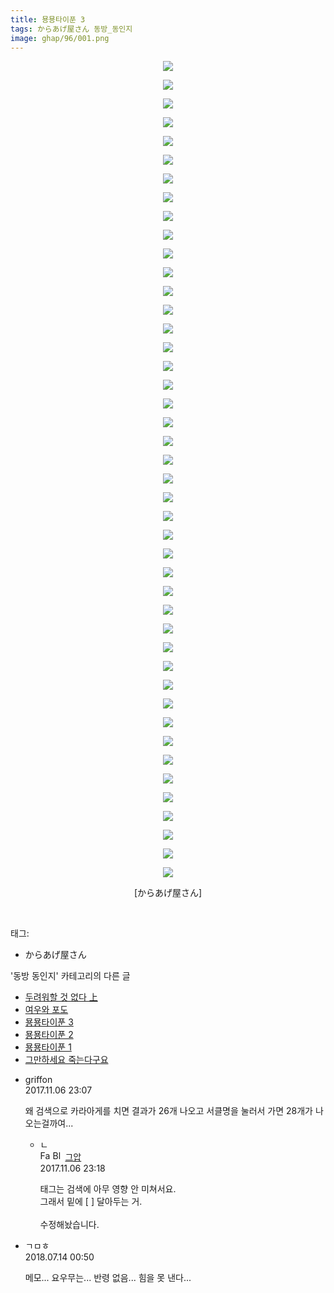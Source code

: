 ```yaml
---
title: 묭묭타이푼 3
tags: からあげ屋さん 동방_동인지
image: ghap/96/001.png
---
```

<div class="article">
<p style="text-align: center; clear: none; float: none;"><img src="{{ site.nasurl }}/ghap/96/001.png"/></p>
<p style="text-align: center; clear: none; float: none;"><img src="{{ site.nasurl }}/ghap/96/002.png"/></p>
<p style="text-align: center; clear: none; float: none;"><img src="{{ site.nasurl }}/ghap/96/003.png"/></p>
<p style="text-align: center; clear: none; float: none;"><img src="{{ site.nasurl }}/ghap/96/004.png"/></p>
<p style="text-align: center; clear: none; float: none;"><img src="{{ site.nasurl }}/ghap/96/005.png"/></p>
<p style="text-align: center; clear: none; float: none;"><img src="{{ site.nasurl }}/ghap/96/006.png"/></p>
<p style="text-align: center; clear: none; float: none;"><img src="{{ site.nasurl }}/ghap/96/007.png"/></p>
<p style="text-align: center; clear: none; float: none;"><img src="{{ site.nasurl }}/ghap/96/008.png"/></p>
<p style="text-align: center; clear: none; float: none;"><img src="{{ site.nasurl }}/ghap/96/009.png"/></p>
<p style="text-align: center; clear: none; float: none;"><img src="{{ site.nasurl }}/ghap/96/010.png"/></p>
<p style="text-align: center; clear: none; float: none;"><img src="{{ site.nasurl }}/ghap/96/011.png"/></p>
<p style="text-align: center; clear: none; float: none;"><img src="{{ site.nasurl }}/ghap/96/012.png"/></p>
<p style="text-align: center; clear: none; float: none;"><img src="{{ site.nasurl }}/ghap/96/013.png"/></p>
<p style="text-align: center; clear: none; float: none;"><img src="{{ site.nasurl }}/ghap/96/014.png"/></p>
<p style="text-align: center; clear: none; float: none;"><img src="{{ site.nasurl }}/ghap/96/015.png"/></p>
<p style="text-align: center; clear: none; float: none;"><img src="{{ site.nasurl }}/ghap/96/016.png"/></p>
<p style="text-align: center; clear: none; float: none;"><img src="{{ site.nasurl }}/ghap/96/017.png"/></p>
<p style="text-align: center; clear: none; float: none;"><img src="{{ site.nasurl }}/ghap/96/018.png"/></p>
<p style="text-align: center; clear: none; float: none;"><img src="{{ site.nasurl }}/ghap/96/019.png"/></p>
<p style="text-align: center; clear: none; float: none;"><img src="{{ site.nasurl }}/ghap/96/020.png"/></p>
<p style="text-align: center; clear: none; float: none;"><img src="{{ site.nasurl }}/ghap/96/021.png"/></p>
<p style="text-align: center; clear: none; float: none;"><img src="{{ site.nasurl }}/ghap/96/022.png"/></p>
<p style="text-align: center; clear: none; float: none;"><img src="{{ site.nasurl }}/ghap/96/023.png"/></p>
<p style="text-align: center; clear: none; float: none;"><img src="{{ site.nasurl }}/ghap/96/024.png"/></p>
<p style="text-align: center; clear: none; float: none;"><img src="{{ site.nasurl }}/ghap/96/025.png"/></p>
<p style="text-align: center; clear: none; float: none;"><img src="{{ site.nasurl }}/ghap/96/026.png"/></p>
<p style="text-align: center; clear: none; float: none;"><img src="{{ site.nasurl }}/ghap/96/027.png"/></p>
<p style="text-align: center; clear: none; float: none;"><img src="{{ site.nasurl }}/ghap/96/028.png"/></p>
<p style="text-align: center; clear: none; float: none;"><img src="{{ site.nasurl }}/ghap/96/029.png"/></p>
<p style="text-align: center; clear: none; float: none;"><img src="{{ site.nasurl }}/ghap/96/030.png"/></p>
<p style="text-align: center; clear: none; float: none;"><img src="{{ site.nasurl }}/ghap/96/031.png"/></p>
<p style="text-align: center; clear: none; float: none;"><img src="{{ site.nasurl }}/ghap/96/032.png"/></p>
<p style="text-align: center; clear: none; float: none;"><img src="{{ site.nasurl }}/ghap/96/033.png"/></p>
<p style="text-align: center; clear: none; float: none;"><img src="{{ site.nasurl }}/ghap/96/034.png"/></p>
<p style="text-align: center; clear: none; float: none;"><img src="{{ site.nasurl }}/ghap/96/035.png"/></p>
<p style="text-align: center; clear: none; float: none;"><img src="{{ site.nasurl }}/ghap/96/036.png"/></p>
<p style="text-align: center; clear: none; float: none;"><img src="{{ site.nasurl }}/ghap/96/037.png"/></p>
<p style="text-align: center; clear: none; float: none;"><img src="{{ site.nasurl }}/ghap/96/038.png"/></p>
<p style="text-align: center; clear: none; float: none;"><img src="{{ site.nasurl }}/ghap/96/039.png"/></p>
<p style="text-align: center; clear: none; float: none;"><img src="{{ site.nasurl }}/ghap/96/040.png"/></p>
<p style="text-align: center; clear: none; float: none;"><img src="{{ site.nasurl }}/ghap/96/041.png"/></p>
<p style="text-align: center; clear: none; float: none;"><img src="{{ site.nasurl }}/ghap/96/042.png"/></p>
<p style="text-align: center; clear: none; float: none;"><img src="{{ site.nasurl }}/ghap/96/043.png"/></p>
<p style="text-align: center; clear: none; float: none;"><img src="{{ site.nasurl }}/ghap/96/044.png"/></p>
<p style="text-align: center; clear: none; float: none;">[からあげ屋さん]</p>
<p><br/></p>
</div><div class="tagTrail">
<p>태그: </p>
<ul>
<li>からあげ屋さん</li>
</ul>
</div><div class="another">
<p>'동방 동인지' 카테고리의 다른 글</p>
<ul>
<li><a href="/2016-06-16-ghap_98">두려워할 것 없다 上</a></li>
<li><a href="/2016-06-16-ghap_97">여우와 포도</a></li>
<li><a href="/2016-06-16-ghap_96">묭묭타이푼 3</a></li>
<li><a href="/2016-06-16-ghap_95">묭묭타이푼 2</a></li>
<li><a href="/2016-06-16-ghap_94">묭묭타이푼 1</a></li>
<li><a href="/2016-06-16-ghap_93">그만하세요 죽는다구요</a></li>
</ul>
</div><div class="cb_module cb_fluid">
<div class="cb_wrt cb_profile">
<div class="comment">
<ul>
<li class="cb_thumb_off" id="comment15124206">
<div class="cb_comment_area">
<div class="cb_info_area">
<div class="cb_section">
<span class="cb_nick_name">griffon</span>
</div>
<div class="cb_section">
<span class="cb_date">2017.11.06 23:07 </span>
</div>
</div>
<div class="cb_dsc_comment">
<p class="cb_dsc">
											왜 검색으로 카라아게를 치면 결과가 26개 나오고 서클명을 눌러서 가면 28개가 나오는걸까여...
										</p>
</div>
<ul>
<li class="cb_thumb_off" id="comment15124215">
<span class="cb_bu_subnode">ㄴ</span>
<div class="cb_comment_area">
<div class="cb_info_area">
<div class="cb_section">
<span class="cb_nick_name"><img alt="Favicon of https://ghaptouhou.tistory.com" height="16" onerror="this.onerror=null;this.parentNode.removeChild(this)" src="https://ghaptouhou.tistory.com/favicon.ico" width="16"/> <img alt="BlogIcon" height="16" onerror="this.parentNode.removeChild(this)" src="https://ghaptouhou.tistory.com/index.gif" width="16"/> <a href="https://ghaptouhou.tistory.com" onclick="return openLinkInNewWindow(this)"> 그압</a><span class="tistoryProfileLayerTrigger" onclick='TistoryProfile.show(event, this, {"title":"\uc800\uae30 \uc774\uac70 \ub098\uc911\uc5d0 \uc218\uc815 \uac00\ub2a5\ud558\ub098\uc694","url":"https:\/\/ghap.tistory.com","nickname":"\uadf8\uc555","items":[]}); return false;'></span></span>
</div>
<div class="cb_section">
<span class="cb_date">2017.11.06 23:18 </span>
</div>
</div>
<div class="cb_dsc_comment">
<p class="cb_dsc">
																태그는 검색에 아무 영향 안 미쳐서요.<br/>
그래서 밑에 [ ] 달아두는 거.<br/>
<br/>
수정해놨습니다.
															</p>
</div>
</div>
</li>
</ul>
</div></li>
<li class="cb_thumb_off" id="comment15286296">
<div class="cb_comment_area">
<div class="cb_info_area">
<div class="cb_section">
<span class="cb_nick_name">ㄱㅁㅎ</span>
</div>
<div class="cb_section">
<span class="cb_date">2018.07.14 00:50 </span>
</div>
</div>
<div class="cb_dsc_comment">
<p class="cb_dsc">
											메모... 요우무는... 반령 없음... 힘을 못 낸다...
										</p>
</div>
</div></li>
</ul>
</div>
</div><!-- commentList close -->
</div>